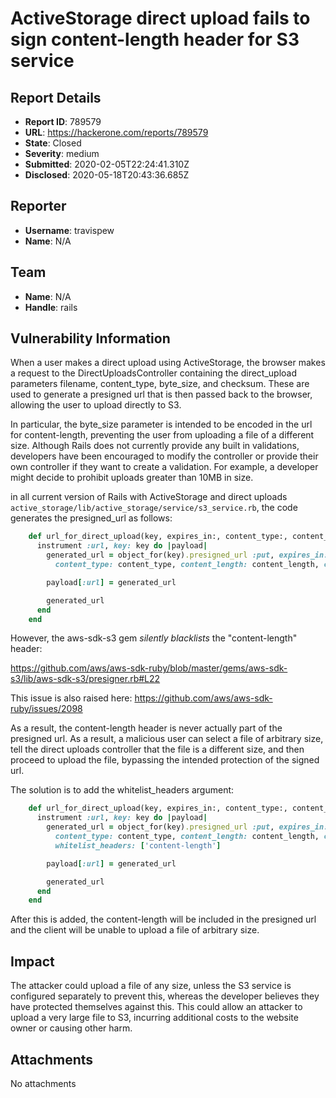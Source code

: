 # ActiveStorage direct upload fails to sign content-length header for S3 service

## Report Details
- **Report ID**: 789579
- **URL**: https://hackerone.com/reports/789579
- **State**: Closed
- **Severity**: medium
- **Submitted**: 2020-02-05T22:24:41.310Z
- **Disclosed**: 2020-05-18T20:43:36.685Z

## Reporter
- **Username**: travispew
- **Name**: N/A

## Team
- **Name**: N/A
- **Handle**: rails

## Vulnerability Information
When a user makes a direct upload using ActiveStorage, the browser makes a request to the DirectUploadsController containing the direct_upload parameters filename, content_type, byte_size, and checksum. These are used to generate a presigned url that is then passed back to the browser, allowing the user to upload directly to S3.

In particular, the byte_size parameter is intended to be encoded in the url for content-length, preventing the user from uploading a file of a different size. Although Rails does not currently provide any built in validations, developers have been encouraged to modify the controller or provide their own controller if they want to create a validation. For example, a developer might decide to prohibit uploads greater than 10MB in size.

in all current version of Rails with ActiveStorage and direct uploads `active_storage/lib/active_storage/service/s3_service.rb`, the code generates the presigned_url as follows:

```ruby
    def url_for_direct_upload(key, expires_in:, content_type:, content_length:, checksum:)
      instrument :url, key: key do |payload|
        generated_url = object_for(key).presigned_url :put, expires_in: expires_in.to_i,
          content_type: content_type, content_length: content_length, content_md5: checksum

        payload[:url] = generated_url

        generated_url
      end
    end
```

However, the aws-sdk-s3 gem *silently blacklists* the "content-length" header:

https://github.com/aws/aws-sdk-ruby/blob/master/gems/aws-sdk-s3/lib/aws-sdk-s3/presigner.rb#L22

This issue is also raised here: https://github.com/aws/aws-sdk-ruby/issues/2098

As a result, the content-length header is never actually part of the presigned url. As a result, a malicious user can select a file of arbitrary size, tell the direct uploads controller that the file is a different size, and then proceed to upload the file, bypassing the intended protection of the signed url.

The solution is to add the whitelist_headers argument:

```ruby
    def url_for_direct_upload(key, expires_in:, content_type:, content_length:, checksum:)
      instrument :url, key: key do |payload|
        generated_url = object_for(key).presigned_url :put, expires_in: expires_in.to_i,
          content_type: content_type, content_length: content_length, content_md5: checksum,
          whitelist_headers: ['content-length']

        payload[:url] = generated_url

        generated_url
      end
    end
```
After this is added, the content-length will be included in the presigned url and the client will be unable to upload a file of arbitrary size.

## Impact

The attacker could upload a file of any size, unless the S3 service is configured separately to prevent this, whereas the developer believes they have protected themselves against this. This could allow an attacker to upload a very large file to S3, incurring additional costs to the website owner or causing other harm.

## Attachments
No attachments
